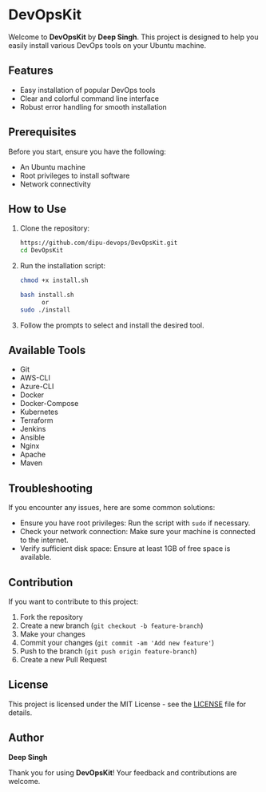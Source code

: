 # DevOpsKit

Welcome to **DevOpsKit** by **Deep Singh**. This project is designed to help you easily install various DevOps tools on your Ubuntu machine.

## Features

- Easy installation of popular DevOps tools
- Clear and colorful command line interface
- Robust error handling for smooth installation

## Prerequisites

Before you start, ensure you have the following:

- An Ubuntu machine
- Root privileges to install software
- Network connectivity

## How to Use

1. Clone the repository:
   ```bash
   https://github.com/dipu-devops/DevOpsKit.git
   cd DevOpsKit
   ```

2. Run the installation script:
   ```bash
   chmod +x install.sh
   
   bash install.sh
         or
   sudo ./install
   ```

3. Follow the prompts to select and install the desired tool.

## Available Tools

- Git
- AWS-CLI
- Azure-CLI
- Docker
- Docker-Compose
- Kubernetes
- Terraform
- Jenkins
- Ansible
- Nginx
- Apache
- Maven

## Troubleshooting

If you encounter any issues, here are some common solutions:

- Ensure you have root privileges: Run the script with `sudo` if necessary.
- Check your network connection: Make sure your machine is connected to the internet.
- Verify sufficient disk space: Ensure at least 1GB of free space is available.

## Contribution

If you want to contribute to this project:

1. Fork the repository
2. Create a new branch (`git checkout -b feature-branch`)
3. Make your changes
4. Commit your changes (`git commit -am 'Add new feature'`)
5. Push to the branch (`git push origin feature-branch`)
6. Create a new Pull Request

## License

This project is licensed under the MIT License - see the [LICENSE](LICENSE) file for details.

## Author

**Deep Singh**

Thank you for using **DevOpsKit**! Your feedback and contributions are welcome.
```
